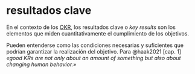 # resultados clave

En el contexto de los [OKR](OKR.md), los resultados clave o *key results* son los elementos que miden cuantitativamente el cumplimiento de los objetivos.

Pueden entenderse como las condiciones necesarias y suficientes que podrían garantizar la realización del objetivo. Para @haak2021 [cap. 1] *«good KRs are not only about an amount of something but also about changing human behavior.»*
